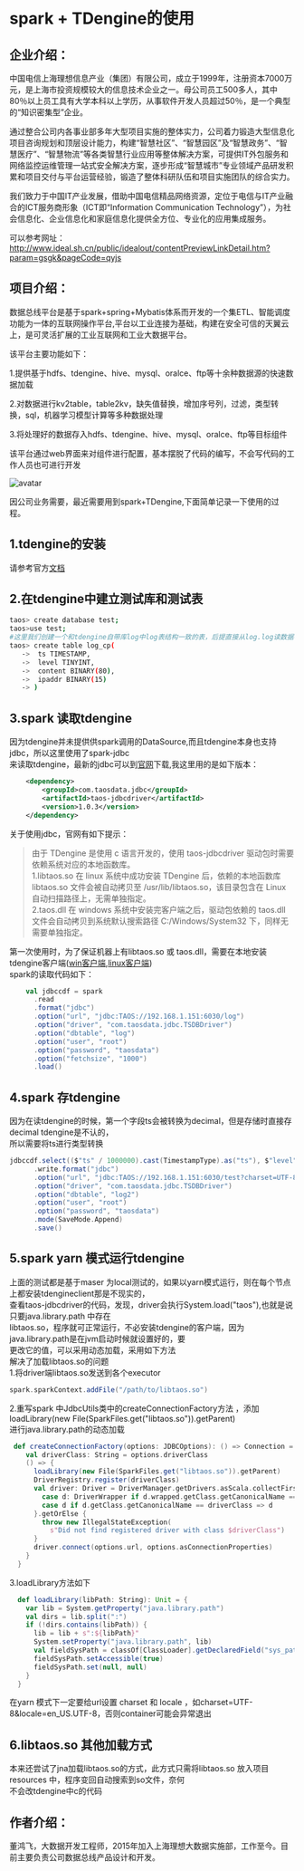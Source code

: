 # spark + TDengine的使用  



## 企业介绍：

中国电信上海理想信息产业（集团）有限公司，成立于1999年，注册资本7000万元，是上海市投资规模较大的信息技术企业之一。母公司员工500多人，其中80％以上员工具有大学本科以上学历，从事软件开发人员超过50％，是一个典型的“知识密集型”企业。

通过整合公司内各事业部多年大型项目实施的整体实力，公司着力锻造大型信息化项目咨询规划和顶层设计能力，构建“智慧社区”、“智慧园区”及“智慧政务”、“智慧医疗”、“智慧物流”等各类智慧行业应用等整体解决方案，可提供IT外包服务和网络监控运维管理一站式安全解决方案，逐步形成“智慧城市”专业领域产品研发积累和项目交付与平台运营经验，锻造了整体科研队伍和项目实施团队的综合实力。

我们致力于中国IT产业发展，借助中国电信精品网络资源，定位于电信与IT产业融合的ICT服务商形象（ICT即“Information Communication Technology”），为社会信息化、企业信息化和家庭信息化提供全方位、专业化的应用集成服务。

可以参考网址：http://www.ideal.sh.cn/public/idealout/contentPreviewLinkDetail.htm?param=gsgk&pageCode=qyjs



## 项目介绍：

数据总线平台是基于spark+spring+Mybatis体系而开发的一个集ETL、智能调度功能为一体的互联网操作平台,平台以工业连接为基础，构建在安全可信的天翼云上，是可灵活扩展的工业互联网和工业大数据平台。  

该平台主要功能如下：  

1.提供基于hdfs、tdengine、hive、mysql、oralce、ftp等十余种数据源的快速数据加载  

2.对数据进行kv2table，table2kv，缺失值替换，增加序号列，过滤，类型转换，sql，机器学习模型计算等多种数据处理  

3.将处理好的数据存入hdfs、tdengine、hive、mysql、oralce、ftp等目标组件   

该平台通过web界面来对组件进行配置，基本摆脱了代码的编写，不会写代码的工作人员也可进行开发

![avatar](https://github.com/jasondong-1/spark/blob/master/note/jgt.png)



因公司业务需要，最近需要用到spark+TDengine,下面简单记录一下使用的过程。  

## 1.tdengine的安装  
请参考官方[文档](https://www.taosdata.com/cn/documentation/)  
## 2.在tdengine中建立测试库和测试表  
```bash
taos> create database test;
taos>use test;
#这里我们创建一个和tdengine自带库log中log表结构一致的表，后提直接从log.log读数据存储到test.log_cp
taos> create table log_cp(
   ->  ts TIMESTAMP,
   ->  level TINYINT,
   ->  content BINARY(80),
   ->  ipaddr BINARY(15)
   -> )
```
## 3.spark 读取tdengine  
因为tdengine并未提供供spark调用的DataSource,而且tdengine本身也支持jdbc，所以这里使用了spark-jdbc  
来读取tdengine，最新的jdbc可以到[官网](https://www.taosdata.com/cn/documentation/connector/#Java-Connector)下载,我这里用的是如下版本：  
```xml
    <dependency>
        <groupId>com.taosdata.jdbc</groupId>
        <artifactId>taos-jdbcdriver</artifactId>
        <version>1.0.3</version>
    </dependency>
```
关于使用jdbc，官网有如下提示：  
>由于 TDengine 是使用 c 语言开发的，使用 taos-jdbcdriver 驱动包时需要依赖系统对应的本地函数库。    
 1.libtaos.so 在 linux 系统中成功安装 TDengine 后，依赖的本地函数库 libtaos.so 文件会被自动拷贝至 /usr/lib/libtaos.so，该目录包含在 Linux 自动扫描路径上，无需单独指定。  
 2.taos.dll 在 windows 系统中安装完客户端之后，驱动包依赖的 taos.dll 文件会自动拷贝到系统默认搜索路径 C:/Windows/System32 下，同样无需要单独指定。  

第一次使用时，为了保证机器上有libtaos.so 或 taos.dll，需要在本地安装tdengine客户端([win客户端](https://www.taosdata.com/cn/documentation/connector/#Windows%E5%AE%A2%E6%88%B7%E7%AB%AF%E5%8F%8A%E7%A8%8B%E5%BA%8F%E6%8E%A5%E5%8F%A3),[linux客户端](https://www.taosdata.com/cn/getting-started/#%E5%BF%AB%E9%80%9F%E4%B8%8A%E6%89%8B))  
spark的读取代码如下：  
```scala
    val jdbccdf = spark
      .read
      .format("jdbc")
      .option("url", "jdbc:TAOS://192.168.1.151:6030/log")
      .option("driver", "com.taosdata.jdbc.TSDBDriver")
      .option("dbtable", "log")
      .option("user", "root")
      .option("password", "taosdata")
      .option("fetchsize", "1000")
      .load()
```

## 4.spark 存tdengine  
因为在读tdengine的时候，第一个字段ts会被转换为decimal，但是存储时直接存decimal tdengine是不认的，  
所以需要将ts进行类型转换  
```scala
jdbccdf.select(($"ts" / 1000000).cast(TimestampType).as("ts"), $"level", $"content", $"ipaddr")
      .write.format("jdbc")
      .option("url", "jdbc:TAOS://192.168.1.151:6030/test?charset=UTF-8&locale=en_US.UTF-8")
      .option("driver", "com.taosdata.jdbc.TSDBDriver")
      .option("dbtable", "log2")
      .option("user", "root")
      .option("password", "taosdata")
      .mode(SaveMode.Append)
      .save()
```
## 5.spark yarn 模式运行tdengine
上面的测试都是基于maser 为local测试的，如果以yarn模式运行，则在每个节点上都安装tdengineclient那是不现实的，  
查看taos-jdbcdriver的代码，发现，driver会执行System.load("taos"),也就是说只要java.library.path 中存在  
libtaos.so，程序就可正常运行，不必安装tdengine的客户端，因为java.library.path是在jvm启动时候就设置好的，要  
更改它的值，可以采用动态加载，采用如下方法  
解决了加载libtaos.so的问题  
1.将driver端libtaos.so发送到各个executor  
```scala
spark.sparkContext.addFile("/path/to/libtaos.so")  
```
2.重写spark 中JdbcUtils类中的createConnectionFactory方法 ，添加loadLibrary(new File(SparkFiles.get("libtaos.so")).getParent)  
进行java.library.path的动态加载    
```scala
 def createConnectionFactory(options: JDBCOptions): () => Connection = {
    val driverClass: String = options.driverClass
    () => {
      loadLibrary(new File(SparkFiles.get("libtaos.so")).getParent)
      DriverRegistry.register(driverClass)
      val driver: Driver = DriverManager.getDrivers.asScala.collectFirst {
        case d: DriverWrapper if d.wrapped.getClass.getCanonicalName == driverClass => d
        case d if d.getClass.getCanonicalName == driverClass => d
      }.getOrElse {
        throw new IllegalStateException(
          s"Did not find registered driver with class $driverClass")
      }
      driver.connect(options.url, options.asConnectionProperties)
    }
  }

```

3.loadLibrary方法如下  
```scala
  def loadLibrary(libPath: String): Unit = {
    var lib = System.getProperty("java.library.path")
    val dirs = lib.split(":")
    if (!dirs.contains(libPath)) {
      lib = lib + s":${libPath}"
      System.setProperty("java.library.path", lib)
      val fieldSysPath = classOf[ClassLoader].getDeclaredField("sys_paths")
      fieldSysPath.setAccessible(true)
      fieldSysPath.set(null, null)
    }
  }
```
在yarn 模式下一定要给url设置 charset 和 locale ，如charset=UTF-8&locale=en_US.UTF-8，否则container可能会异常退出  

## 6.libtaos.so 其他加载方式  
本来还尝试了jna加载libtaos.so的方式，此方式只需将libtaos.so 放入项目resources 中，程序变回自动搜索到so文件，奈何  
不会改tdengine中c的代码  



## 作者介绍：

董鸿飞，大数据开发工程师，2015年加入上海理想大数据实施部，工作至今。目前主要负责公司数据总线产品设计和开发。